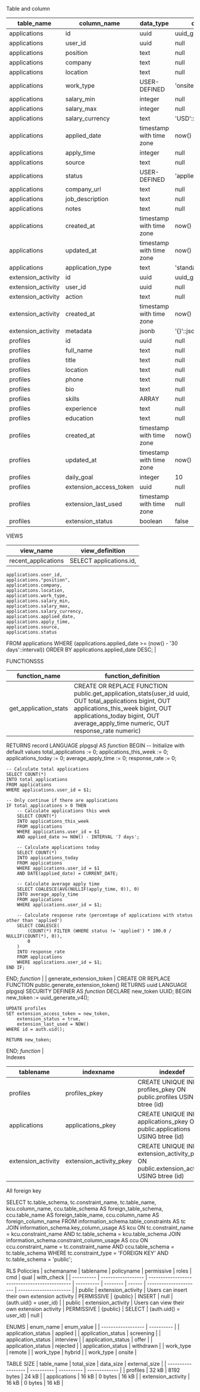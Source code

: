 Table and column

| table_name         | column_name            | data_type                | column_default                | is_nullable | character_maximum_length |
| ------------------ | ---------------------- | ------------------------ | ----------------------------- | ----------- | ------------------------ |
| applications       | id                     | uuid                     | uuid_generate_v4()            | NO          | null                     |
| applications       | user_id                | uuid                     | null                          | NO          | null                     |
| applications       | position               | text                     | null                          | NO          | null                     |
| applications       | company                | text                     | null                          | NO          | null                     |
| applications       | location               | text                     | null                          | YES         | null                     |
| applications       | work_type              | USER-DEFINED             | 'onsite'::work_type           | YES         | null                     |
| applications       | salary_min             | integer                  | null                          | YES         | null                     |
| applications       | salary_max             | integer                  | null                          | YES         | null                     |
| applications       | salary_currency        | text                     | 'USD'::text                   | YES         | null                     |
| applications       | applied_date           | timestamp with time zone | now()                         | YES         | null                     |
| applications       | apply_time             | integer                  | null                          | YES         | null                     |
| applications       | source                 | text                     | null                          | YES         | null                     |
| applications       | status                 | USER-DEFINED             | 'applied'::application_status | YES         | null                     |
| applications       | company_url            | text                     | null                          | YES         | null                     |
| applications       | job_description        | text                     | null                          | YES         | null                     |
| applications       | notes                  | text                     | null                          | YES         | null                     |
| applications       | created_at             | timestamp with time zone | now()                         | YES         | null                     |
| applications       | updated_at             | timestamp with time zone | now()                         | YES         | null                     |
| applications       | application_type       | text                     | 'standard'::text              | YES         | null                     |
| extension_activity | id                     | uuid                     | uuid_generate_v4()            | NO          | null                     |
| extension_activity | user_id                | uuid                     | null                          | NO          | null                     |
| extension_activity | action                 | text                     | null                          | NO          | null                     |
| extension_activity | created_at             | timestamp with time zone | now()                         | YES         | null                     |
| extension_activity | metadata               | jsonb                    | '{}'::jsonb                   | YES         | null                     |
| profiles           | id                     | uuid                     | null                          | NO          | null                     |
| profiles           | full_name              | text                     | null                          | YES         | null                     |
| profiles           | title                  | text                     | null                          | YES         | null                     |
| profiles           | location               | text                     | null                          | YES         | null                     |
| profiles           | phone                  | text                     | null                          | YES         | null                     |
| profiles           | bio                    | text                     | null                          | YES         | null                     |
| profiles           | skills                 | ARRAY                    | null                          | YES         | null                     |
| profiles           | experience             | text                     | null                          | YES         | null                     |
| profiles           | education              | text                     | null                          | YES         | null                     |
| profiles           | created_at             | timestamp with time zone | now()                         | YES         | null                     |
| profiles           | updated_at             | timestamp with time zone | now()                         | YES         | null                     |
| profiles           | daily_goal             | integer                  | 10                            | YES         | null                     |
| profiles           | extension_access_token | uuid                     | null                          | YES         | null                     |
| profiles           | extension_last_used    | timestamp with time zone | null                          | YES         | null                     |
| profiles           | extension_status       | boolean                  | false                         | YES         | null                     |


VIEWS

| view_name           | view_definition                                                                                                                                                                                                                                                                                                                                                                                                                                                                                                |
| ------------------- | -------------------------------------------------------------------------------------------------------------------------------------------------------------------------------------------------------------------------------------------------------------------------------------------------------------------------------------------------------------------------------------------------------------------------------------------------------------------------------------------------------------- |
| recent_applications |  SELECT applications.id,
    applications.user_id,
    applications."position",
    applications.company,
    applications.location,
    applications.work_type,
    applications.salary_min,
    applications.salary_max,
    applications.salary_currency,
    applications.applied_date,
    applications.apply_time,
    applications.source,
    applications.status
   FROM applications
  WHERE (applications.applied_date >= (now() - '30 days'::interval))
  ORDER BY applications.applied_date DESC; |


  FUNCTIONSSS

  | function_name            | function_definition                                                                                                                                                                                                                                                                                                                                                                                                                                                                                                                                                                                                                                                                                                                                                                                                                                                                                                                                                                                                                                                                                                                                                                                                                                                                                                                                                                                                                                                                                                                                                                                                                                                                                                                                                                          |
| ------------------------ | -------------------------------------------------------------------------------------------------------------------------------------------------------------------------------------------------------------------------------------------------------------------------------------------------------------------------------------------------------------------------------------------------------------------------------------------------------------------------------------------------------------------------------------------------------------------------------------------------------------------------------------------------------------------------------------------------------------------------------------------------------------------------------------------------------------------------------------------------------------------------------------------------------------------------------------------------------------------------------------------------------------------------------------------------------------------------------------------------------------------------------------------------------------------------------------------------------------------------------------------------------------------------------------------------------------------------------------------------------------------------------------------------------------------------------------------------------------------------------------------------------------------------------------------------------------------------------------------------------------------------------------------------------------------------------------------------------------------------------------------------------------------------------------------- |
| get_application_stats    | CREATE OR REPLACE FUNCTION public.get_application_stats(user_id uuid, OUT total_applications bigint, OUT applications_this_week bigint, OUT applications_today bigint, OUT average_apply_time numeric, OUT response_rate numeric)
 RETURNS record
 LANGUAGE plpgsql
AS $function$
BEGIN
    -- Initialize with default values
    total_applications := 0;
    applications_this_week := 0;
    applications_today := 0;
    average_apply_time := 0;
    response_rate := 0;

    -- Calculate total applications
    SELECT COUNT(*)
    INTO total_applications
    FROM applications
    WHERE applications.user_id = $1;

    -- Only continue if there are applications
    IF total_applications > 0 THEN
        -- Calculate applications this week
        SELECT COUNT(*)
        INTO applications_this_week
        FROM applications
        WHERE applications.user_id = $1
        AND applied_date >= NOW() - INTERVAL '7 days';

        -- Calculate applications today
        SELECT COUNT(*)
        INTO applications_today
        FROM applications
        WHERE applications.user_id = $1
        AND DATE(applied_date) = CURRENT_DATE;

        -- Calculate average apply time
        SELECT COALESCE(AVG(NULLIF(apply_time, 0)), 0)
        INTO average_apply_time
        FROM applications
        WHERE applications.user_id = $1;

        -- Calculate response rate (percentage of applications with status other than 'applied')
        SELECT COALESCE(
            (COUNT(*) FILTER (WHERE status != 'applied') * 100.0 / NULLIF(COUNT(*), 0)),
            0
        )
        INTO response_rate
        FROM applications
        WHERE applications.user_id = $1;
    END IF;
END;
$function$
 |
| generate_extension_token | CREATE OR REPLACE FUNCTION public.generate_extension_token()
 RETURNS uuid
 LANGUAGE plpgsql
 SECURITY DEFINER
AS $function$
DECLARE
    new_token UUID;
BEGIN
    new_token := uuid_generate_v4();
    
    UPDATE profiles
    SET extension_access_token = new_token,
        extension_status = true,
        extension_last_used = NOW()
    WHERE id = auth.uid();
    
    RETURN new_token;
END;
$function$ |                                                                                                                                                                                                                                                                                                                                                                  
Indexes 

| tablename          | indexname               | indexdef                                                                                  |
| ------------------ | ----------------------- | ----------------------------------------------------------------------------------------- |
| profiles           | profiles_pkey           | CREATE UNIQUE INDEX profiles_pkey ON public.profiles USING btree (id)                     |
| applications       | applications_pkey       | CREATE UNIQUE INDEX applications_pkey ON public.applications USING btree (id)             |
| extension_activity | extension_activity_pkey | CREATE UNIQUE INDEX extension_activity_pkey ON public.extension_activity USING btree (id) |

All foreign key 

SELECT
    tc.table_schema, 
    tc.constraint_name, 
    tc.table_name, 
    kcu.column_name, 
    ccu.table_schema AS foreign_table_schema,
    ccu.table_name AS foreign_table_name,
    ccu.column_name AS foreign_column_name 
FROM 
    information_schema.table_constraints AS tc 
    JOIN information_schema.key_column_usage AS kcu
      ON tc.constraint_name = kcu.constraint_name
      AND tc.table_schema = kcu.table_schema
    JOIN information_schema.constraint_column_usage AS ccu
      ON ccu.constraint_name = tc.constraint_name
      AND ccu.table_schema = tc.table_schema
WHERE 
    tc.constraint_type = 'FOREIGN KEY' 
    AND tc.table_schema = 'public';


RLS Policcies 
| schemaname | tablename          | policyname                                    | permissive | roles    | cmd    | qual                   | with_check             |
| ---------- | ------------------ | --------------------------------------------- | ---------- | -------- | ------ | ---------------------- | ---------------------- |
| public     | extension_activity | Users can insert their own extension activity | PERMISSIVE | {public} | INSERT | null                   | (auth.uid() = user_id) |
| public     | extension_activity | Users can view their own extension activity   | PERMISSIVE | {public} | SELECT | (auth.uid() = user_id) | null                   |

ENUMS
| enum_name          | enum_value |
| ------------------ | ---------- |
| application_status | applied    |
| application_status | screening  |
| application_status | interview  |
| application_status | offer      |
| application_status | rejected   |
| application_status | withdrawn  |
| work_type          | remote     |
| work_type          | hybrid     |
| work_type          | onsite     |

TABLE SIZE 
| table_name         | total_size | data_size  | external_size |
| ------------------ | ---------- | ---------- | ------------- |
| profiles           | 32 kB      | 8192 bytes | 24 kB         |
| applications       | 16 kB      | 0 bytes    | 16 kB         |
| extension_activity | 16 kB      | 0 bytes    | 16 kB         |